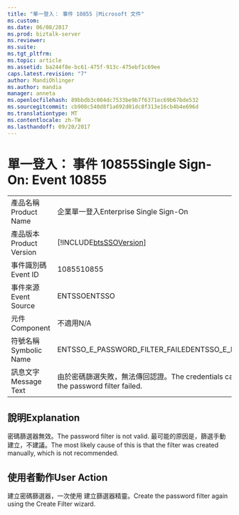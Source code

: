 ```yaml
---
title: "單一登入： 事件 10855 |Microsoft 文件"
ms.custom: 
ms.date: 06/08/2017
ms.prod: biztalk-server
ms.reviewer: 
ms.suite: 
ms.tgt_pltfrm: 
ms.topic: article
ms.assetid: ba244f8e-bc61-475f-913c-475ebf1c69ee
caps.latest.revision: "7"
author: MandiOhlinger
ms.author: mandia
manager: anneta
ms.openlocfilehash: 89bbdb3c004dc7533be9b7f6371ec69b67bde532
ms.sourcegitcommit: cb908c540d8f1a692d01dc8f313e16cb4b4e696d
ms.translationtype: MT
ms.contentlocale: zh-TW
ms.lasthandoff: 09/20/2017
---
```

# <a name="single-sign-on-event-10855"></a><span data-ttu-id="00432-102">單一登入： 事件 10855</span><span class="sxs-lookup"><span data-stu-id="00432-102">Single Sign-On: Event 10855</span></span>
|||  
|-|-|  
|<span data-ttu-id="00432-103">產品名稱</span><span class="sxs-lookup"><span data-stu-id="00432-103">Product Name</span></span>|<span data-ttu-id="00432-104">企業單一登入</span><span class="sxs-lookup"><span data-stu-id="00432-104">Enterprise Single Sign-On</span></span>|  
|<span data-ttu-id="00432-105">產品版本</span><span class="sxs-lookup"><span data-stu-id="00432-105">Product Version</span></span>|[!INCLUDE[btsSSOVersion](../includes/btsssoversion-md.md)]|  
|<span data-ttu-id="00432-106">事件識別碼</span><span class="sxs-lookup"><span data-stu-id="00432-106">Event ID</span></span>|<span data-ttu-id="00432-107">10855</span><span class="sxs-lookup"><span data-stu-id="00432-107">10855</span></span>|  
|<span data-ttu-id="00432-108">事件來源</span><span class="sxs-lookup"><span data-stu-id="00432-108">Event Source</span></span>|<span data-ttu-id="00432-109">ENTSSO</span><span class="sxs-lookup"><span data-stu-id="00432-109">ENTSSO</span></span>|  
|<span data-ttu-id="00432-110">元件</span><span class="sxs-lookup"><span data-stu-id="00432-110">Component</span></span>|<span data-ttu-id="00432-111">不適用</span><span class="sxs-lookup"><span data-stu-id="00432-111">N/A</span></span>|  
|<span data-ttu-id="00432-112">符號名稱</span><span class="sxs-lookup"><span data-stu-id="00432-112">Symbolic Name</span></span>|<span data-ttu-id="00432-113">ENTSSO_E_PASSWORD_FILTER_FAILED</span><span class="sxs-lookup"><span data-stu-id="00432-113">ENTSSO_E_PASSWORD_FILTER_FAILED</span></span>|  
|<span data-ttu-id="00432-114">訊息文字</span><span class="sxs-lookup"><span data-stu-id="00432-114">Message Text</span></span>|<span data-ttu-id="00432-115">由於密碼篩選失敗，無法傳回認證。</span><span class="sxs-lookup"><span data-stu-id="00432-115">The credentials cannot be returned because the password filter failed.</span></span>|  
  
## <a name="explanation"></a><span data-ttu-id="00432-116">說明</span><span class="sxs-lookup"><span data-stu-id="00432-116">Explanation</span></span>  
 <span data-ttu-id="00432-117">密碼篩選器無效。</span><span class="sxs-lookup"><span data-stu-id="00432-117">The password filter is not valid.</span></span> <span data-ttu-id="00432-118">最可能的原因是，篩選手動建立，不建議。</span><span class="sxs-lookup"><span data-stu-id="00432-118">The most likely cause of this is that the filter was created manually, which is not recommended.</span></span>  
  
## <a name="user-action"></a><span data-ttu-id="00432-119">使用者動作</span><span class="sxs-lookup"><span data-stu-id="00432-119">User Action</span></span>  
 <span data-ttu-id="00432-120">建立密碼篩選器，一次使用 建立篩選器精靈。</span><span class="sxs-lookup"><span data-stu-id="00432-120">Create the password filter again using the Create Filter wizard.</span></span>